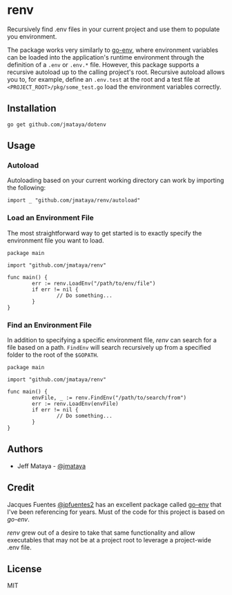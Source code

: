 # renv

Recursively find .env files in your current project and use them to populate
you environment.

The package works very similarly to [go-env](https://github.com/jpfuentes2/go-env),
where environment variables can be loaded into the application's runtime
environment through the definition of a `.env` or `.env.*` file. However, this
package supports a recursive autoload up to the calling project's root.
Recursive autoload allows you to, for example, define an `.env.test` at the
root and a test file at `<PROJECT_ROOT>/pkg/some_test.go` load the environment
variables correctly.

## Installation

`go get github.com/jmataya/dotenv`

## Usage

### Autoload

Autoloading based on your current working directory can work by importing the
following:

```golang
import _ "github.com/jmataya/renv/autoload"
```

### Load an Environment File

The most straightforward way to get started is to exactly specify the
environment file you want to load.

```golang
package main

import "github.com/jmataya/renv"

func main() {
        err := renv.LoadEnv("/path/to/env/file")
        if err != nil {
                // Do something...
        }
}
```

### Find an Environment File

In addition to specifying a specific environment file, _renv_ can search for a
file based on a path. `FindEnv` will search recursively up from a specified
folder to the root of the `$GOPATH`.

```golang
package main

import "github.com/jmataya/renv"

func main() {
        envFile, _ := renv.FindEnv("/path/to/search/from")
        err := renv.LoadEnv(envFile)
        if err != nil {
                // Do something...
        }
}
```

## Authors

* Jeff Mataya - [@jmataya](https://github.com/jmataya)

## Credit

Jacques Fuentes [@jpfuentes2](https://github.com/jpfuentes2) has an excellent
package called [go-env](https://github.com/jpfuentes2/go-env) that I've been
referencing for years. Must of the code for this project is based on _go-env_.

_renv_ grew out of a desire to take that same functionality and allow
executables that may not be at a project root to leverage a project-wide .env
file.

## License

MIT
